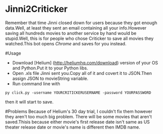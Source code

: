 # Jinni2Criticker

Remember that time Jinni closed down for users because they got enough data.Well, at least they sent an email containing
all your info.However saving all hundreds movies to another service by hand would be stupid.Well, this is for people who chose 
Criticker to save all movies they watched.This bot opens *Chrome* and saves for you instead.

#Usage
* Download [Helium] (http://heliumhq.com/download) version of your OS and Python.Put it to your Python libs.
* Open .xls file Jinni sent you.Copy all of it and covert it to JSON.Then assign JSON to movieString variable.
* Run command line with
```
py click.py -username YOURCRITICKERUSERNAME -password YOURPASSWORD
```
then it will start to save.

#Problems
Because of Helium's 30 day trial, I couldn't fix them however they aren't too much big problem.
There will be some movies that aren't saved.Thisis because either movie's first release date isn't same as  US theater release date
or movie's name is different then IMDB name.
